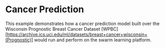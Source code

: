 # Cancer Prediction

This example demonstrates how a cancer prediction model built over the Wisconsin Prognostic Breast Cancer Dataset [WPBC][https://archive.ics.uci.edu/ml/datasets/breast+cancer+wisconsin+(Prognostic)] would run and perform on the swarm learning platform. 
